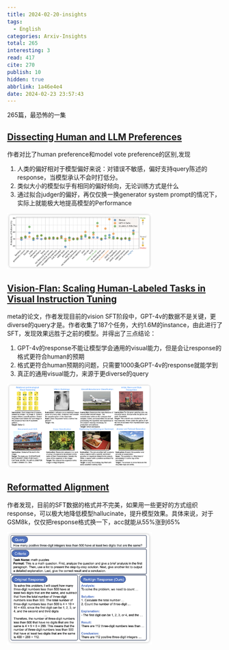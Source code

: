 ```yaml
---
title: 2024-02-20-insights
tags:
  - English
categories: Arxiv-Insights
total: 265
interesting: 3
read: 417
cite: 270
publish: 10
hidden: true
abbrlink: 1a46e4e4
date: 2024-02-23 23:57:43
---
```


265篇，最恐怖的一集

## [Dissecting Human and LLM Preferences](https://arxiv.org/pdf/2402.11296.pdf)

作者对比了human preference和model vote preference的区别,发现

1. 人类的偏好相对于模型偏好来说：对错误不敏感，偏好支持query陈述的response，当模型承认不会时打低分。
2. 类似大小的模型似乎有相同的偏好倾向，无论训练方式是什么
3. 通过拟合judger的偏好，再仅仅换一换generator system prompt的情况下，实际上就能极大地提高模型的Performance

<img src="../../files/images/arxiv-insights/2024-02-19-02-23/preference.png" style="zoom:33%;" >



## [Vision-Flan: Scaling Human-Labeled Tasks in Visual Instruction Tuning](https://arxiv.org/pdf/2402.11690.pdf)

meta的论文，作者发现目前的vision SFT阶段中，GPT-4v的数据不是关键，更diverse的query才是。作者收集了187个任务，大约1.6M的instance，由此进行了SFT，发现效果远胜于之前的模型。并得出了三点结论：

1. GPT-4v的response不能让模型学会通用的visual能力，但是会让response的格式更符合human的预期
2. 格式更符合human预期的问题，只需要1000条GPT-4v的response就能学到
3. 真正的通用visual能力，来源于更diverse的query

<img src="../../files/images/arxiv-insights/2024-02-19-02-23/vision-flan.png" style="zoom:33%;" >



## [Reformatted Alignment](https://arxiv.org/pdf/2402.12219.pdf)

作者发现，目前的SFT数据的格式并不完美，如果用一些更好的方式组织response，可以极大地降低模型hallucinate，提升模型效果。具体来说，对于GSM8k，仅仅把response格式换一下，acc就能从55%涨到65%

<img src="../../files/images/arxiv-insights/2024-02-19-02-23/reformat.png" style="zoom:33%;" >

